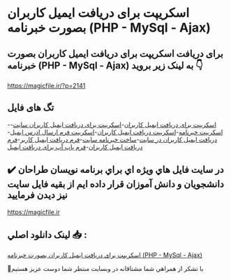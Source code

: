 # اسکریپت برای دریافت ایمیل کاربران بصورت خبرنامه (PHP - MySql - Ajax)

## برای دریافت اسکریپت برای دریافت ایمیل کاربران بصورت خبرنامه (PHP - MySql - Ajax) به لینک زیر بروید 👇

https://magicfile.ir/?p=2141

## تگ های فایل

-[اسکریپت برای دریافت ایمیل کاربران](https://magicfile.ir/product/%d8%a7%d8%b3%da%a9%d8%b1%db%8c%d9%be%d8%aa-%d8%a8%d8%b1%d8%a7%db%8c-%d8%af%d8%b1%db%8c%d8%a7%d9%81%d8%aa-%d8%a7%db%8c%d9%85%db%8c%d9%84-%da%a9%d8%a7%d8%b1%d8%a8%d8%b1%d8%a7%d9%86-%d8%a8%d8%b5%d9%88%d8%b1%d8%aa-%d8%ae%d8%a8%d8%b1%d9%86%d8%a7%d9%85%d9%87/)-[اسکریپت برای دریافت ایمیل کاربران سایت](https://magicfile.ir/product/%d8%a7%d8%b3%da%a9%d8%b1%db%8c%d9%be%d8%aa-%d8%a8%d8%b1%d8%a7%db%8c-%d8%af%d8%b1%db%8c%d8%a7%d9%81%d8%aa-%d8%a7%db%8c%d9%85%db%8c%d9%84-%da%a9%d8%a7%d8%b1%d8%a8%d8%b1%d8%a7%d9%86-%d8%a8%d8%b5%d9%88%d8%b1%d8%aa-%d8%ae%d8%a8%d8%b1%d9%86%d8%a7%d9%85%d9%87/)-[اسکریپت خبرنامه](https://magicfile.ir/product/%d8%a7%d8%b3%da%a9%d8%b1%db%8c%d9%be%d8%aa-%d8%a8%d8%b1%d8%a7%db%8c-%d8%af%d8%b1%db%8c%d8%a7%d9%81%d8%aa-%d8%a7%db%8c%d9%85%db%8c%d9%84-%da%a9%d8%a7%d8%b1%d8%a8%d8%b1%d8%a7%d9%86-%d8%a8%d8%b5%d9%88%d8%b1%d8%aa-%d8%ae%d8%a8%d8%b1%d9%86%d8%a7%d9%85%d9%87/)-[اسکریپت دریافت ایمیل کاربران](https://magicfile.ir/product/%d8%a7%d8%b3%da%a9%d8%b1%db%8c%d9%be%d8%aa-%d8%a8%d8%b1%d8%a7%db%8c-%d8%af%d8%b1%db%8c%d8%a7%d9%81%d8%aa-%d8%a7%db%8c%d9%85%db%8c%d9%84-%da%a9%d8%a7%d8%b1%d8%a8%d8%b1%d8%a7%d9%86-%d8%a8%d8%b5%d9%88%d8%b1%d8%aa-%d8%ae%d8%a8%d8%b1%d9%86%d8%a7%d9%85%d9%87/)-[اسکریپت فرم ارسال ادرس ایمیل](https://magicfile.ir/product/%d8%a7%d8%b3%da%a9%d8%b1%db%8c%d9%be%d8%aa-%d8%a8%d8%b1%d8%a7%db%8c-%d8%af%d8%b1%db%8c%d8%a7%d9%81%d8%aa-%d8%a7%db%8c%d9%85%db%8c%d9%84-%da%a9%d8%a7%d8%b1%d8%a8%d8%b1%d8%a7%d9%86-%d8%a8%d8%b5%d9%88%d8%b1%d8%aa-%d8%ae%d8%a8%d8%b1%d9%86%d8%a7%d9%85%d9%87/)-[دریافت ایمیل کاربران در سایت](https://magicfile.ir/product/%d8%a7%d8%b3%da%a9%d8%b1%db%8c%d9%be%d8%aa-%d8%a8%d8%b1%d8%a7%db%8c-%d8%af%d8%b1%db%8c%d8%a7%d9%81%d8%aa-%d8%a7%db%8c%d9%85%db%8c%d9%84-%da%a9%d8%a7%d8%b1%d8%a8%d8%b1%d8%a7%d9%86-%d8%a8%d8%b5%d9%88%d8%b1%d8%aa-%d8%ae%d8%a8%d8%b1%d9%86%d8%a7%d9%85%d9%87/)-[ساخت خبرنامه سایت](https://magicfile.ir/product/%d8%a7%d8%b3%da%a9%d8%b1%db%8c%d9%be%d8%aa-%d8%a8%d8%b1%d8%a7%db%8c-%d8%af%d8%b1%db%8c%d8%a7%d9%81%d8%aa-%d8%a7%db%8c%d9%85%db%8c%d9%84-%da%a9%d8%a7%d8%b1%d8%a8%d8%b1%d8%a7%d9%86-%d8%a8%d8%b5%d9%88%d8%b1%d8%aa-%d8%ae%d8%a8%d8%b1%d9%86%d8%a7%d9%85%d9%87/)-[فرم دریافت ایمیل کاربر](https://magicfile.ir/product/%d8%a7%d8%b3%da%a9%d8%b1%db%8c%d9%be%d8%aa-%d8%a8%d8%b1%d8%a7%db%8c-%d8%af%d8%b1%db%8c%d8%a7%d9%81%d8%aa-%d8%a7%db%8c%d9%85%db%8c%d9%84-%da%a9%d8%a7%d8%b1%d8%a8%d8%b1%d8%a7%d9%86-%d8%a8%d8%b5%d9%88%d8%b1%d8%aa-%d8%ae%d8%a8%d8%b1%d9%86%d8%a7%d9%85%d9%87/)-[فرم دریافت ایمیل کاربران](https://magicfile.ir/product/%d8%a7%d8%b3%da%a9%d8%b1%db%8c%d9%be%d8%aa-%d8%a8%d8%b1%d8%a7%db%8c-%d8%af%d8%b1%db%8c%d8%a7%d9%81%d8%aa-%d8%a7%db%8c%d9%85%db%8c%d9%84-%da%a9%d8%a7%d8%b1%d8%a8%d8%b1%d8%a7%d9%86-%d8%a8%d8%b5%d9%88%d8%b1%d8%aa-%d8%ae%d8%a8%d8%b1%d9%86%d8%a7%d9%85%d9%87/)-[فرم پاپ آپ برای دریافت ایمیل](https://magicfile.ir/product/%d8%a7%d8%b3%da%a9%d8%b1%db%8c%d9%be%d8%aa-%d8%a8%d8%b1%d8%a7%db%8c-%d8%af%d8%b1%db%8c%d8%a7%d9%81%d8%aa-%d8%a7%db%8c%d9%85%db%8c%d9%84-%da%a9%d8%a7%d8%b1%d8%a8%d8%b1%d8%a7%d9%86-%d8%a8%d8%b5%d9%88%d8%b1%d8%aa-%d8%ae%d8%a8%d8%b1%d9%86%d8%a7%d9%85%d9%87/)

## ✔️ در سايت فايل هاي ويژه اي براي برنامه نويسان طراحان دانشجويان و دانش آموزان قرار داده ايم از بقيه فايل سايت نيز ديدن فرماييد

https://magicfile.ir


## لينک دانلود اصلي 📥 :

[اسکریپت برای دریافت ایمیل کاربران بصورت خبرنامه (PHP - MySql - Ajax)](https://magicfile.ir/product/%d8%a7%d8%b3%da%a9%d8%b1%db%8c%d9%be%d8%aa-%d8%a8%d8%b1%d8%a7%db%8c-%d8%af%d8%b1%db%8c%d8%a7%d9%81%d8%aa-%d8%a7%db%8c%d9%85%db%8c%d9%84-%da%a9%d8%a7%d8%b1%d8%a8%d8%b1%d8%a7%d9%86-%d8%a8%d8%b5%d9%88%d8%b1%d8%aa-%d8%ae%d8%a8%d8%b1%d9%86%d8%a7%d9%85%d9%87/) 


🙏با تشکر از همراهي شما مشتاقانه در وبسایت منتظر شما دوست عزیز هستیم

